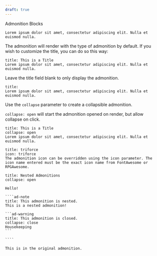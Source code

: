 ```yaml
---
draft: true
---
```

Admonition Blocks

```ad-note
Lorem ipsum dolor sit amet, consectetur adipiscing elit. Nulla et euismod nulla.
```

The admonition will render with the type of admonition by default. If you wish to customize the title, you can do so this way:

```ad-note
title: This is a Title
Lorem ipsum dolor sit amet, consectetur adipiscing elit. Nulla et euismod nulla.
```

Leave the title field blank to only display the admonition.

```ad-note
title:
Lorem ipsum dolor sit amet, consectetur adipiscing elit. Nulla et euismod nulla.
```

Use the `collapse` parameter to create a collapsible admonition.

`collapse: open` will start the admonition opened on render, but allow collapse on click.

```ad-note
title: This is a Title
collapse: open
Lorem ipsum dolor sit amet, consectetur adipiscing elit. Nulla et euismod nulla.
```

```ad-note
title: triforce
icon: triforce
The admonition icon can be overridden using the icon parameter. The icon name entered must be the exact icon name from FontAwesome or RPGAwesome.
```

`````ad-note
title: Nested Admonitions
collapse: open

Hello!

````ad-note
title: This admonition is nested.
This is a nested admonition!

```ad-warning
title: This admonition is closed.
collapse: close
Housekeeping 
```

````

This is in the original admonition.
`````

```ad-note
```

```ad-abstract
```

```ad-info
```

```ad-tip
```

```ad-success
```

```ad-question
```

```ad-warning
```

```ad-failure
```

```ad-danger
```

```ad-bug
```

```ad-example
```

```ad-quote
```
